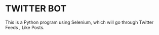 # TWITTER BOT
This is a Python program using Selenium, which will go through Twitter Feeds , Like Posts.
